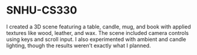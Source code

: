 # SNHU-CS330
I created a 3D scene featuring a table, candle, mug, and book with applied textures like wood, leather, and wax. The scene included camera controls using keys and scroll input. I also experimented with ambient and candle lighting, though the results weren’t exactly what I planned.
